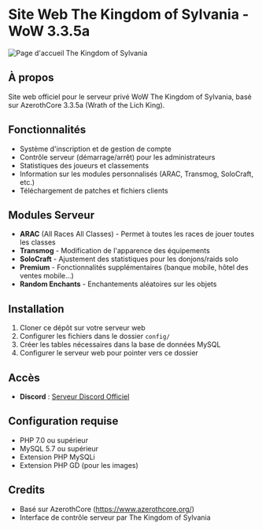 # Site Web The Kingdom of Sylvania - WoW 3.3.5a

![Page d'accueil The Kingdom of Sylvania](screenshots/Capture%20d'écran%202025-05-20%20203832.png)

## À propos
Site web officiel pour le serveur privé WoW The Kingdom of Sylvania, basé sur AzerothCore 3.3.5a (Wrath of the Lich King).

## Fonctionnalités
- Système d'inscription et de gestion de compte
- Contrôle serveur (démarrage/arrêt) pour les administrateurs
- Statistiques des joueurs et classements
- Information sur les modules personnalisés (ARAC, Transmog, SoloCraft, etc.)
- Téléchargement de patches et fichiers clients

## Modules Serveur
- **ARAC** (All Races All Classes) - Permet à toutes les races de jouer toutes les classes
- **Transmog** - Modification de l'apparence des équipements
- **SoloCraft** - Ajustement des statistiques pour les donjons/raids solo
- **Premium** - Fonctionnalités supplémentaires (banque mobile, hôtel des ventes mobile...)
- **Random Enchants** - Enchantements aléatoires sur les objets

## Installation
1. Cloner ce dépôt sur votre serveur web
2. Configurer les fichiers dans le dossier `config/`
3. Créer les tables nécessaires dans la base de données MySQL
4. Configurer le serveur web pour pointer vers ce dossier

## Accès
- **Discord** : [Serveur Discord Officiel](https://discord.gg/znmcNmXbQw)

## Configuration requise
- PHP 7.0 ou supérieur
- MySQL 5.7 ou supérieur
- Extension PHP MySQLi
- Extension PHP GD (pour les images)

## Credits
- Basé sur AzerothCore (https://www.azerothcore.org/)
- Interface de contrôle serveur par The Kingdom of Sylvania
